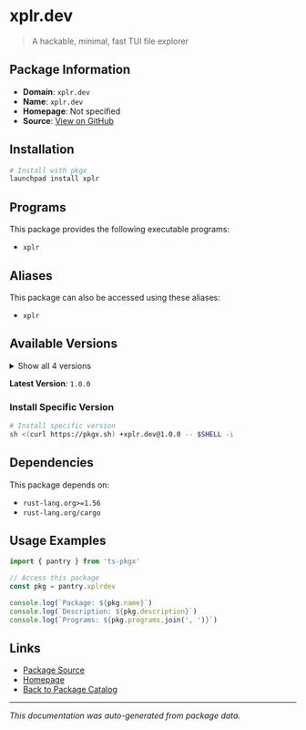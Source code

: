 # xplr.dev

> A hackable, minimal, fast TUI file explorer

## Package Information

- **Domain**: `xplr.dev`
- **Name**: `xplr.dev`
- **Homepage**: Not specified
- **Source**: [View on GitHub](https://github.com/pkgxdev/pantry/tree/main/projects/xplr.dev/package.yml)

## Installation

```bash
# Install with pkgx
launchpad install xplr
```

## Programs

This package provides the following executable programs:

- `xplr`

## Aliases

This package can also be accessed using these aliases:

- `xplr`

## Available Versions

<details>
<summary>Show all 4 versions</summary>

- `1.0.0`, `0.21.10`, `0.21.9`, `0.21.8`

</details>

**Latest Version**: `1.0.0`

### Install Specific Version

```bash
# Install specific version
sh <(curl https://pkgx.sh) +xplr.dev@1.0.0 -- $SHELL -i
```

## Dependencies

This package depends on:

- `rust-lang.org>=1.56`
- `rust-lang.org/cargo`

## Usage Examples

```typescript
import { pantry } from 'ts-pkgx'

// Access this package
const pkg = pantry.xplrdev

console.log(`Package: ${pkg.name}`)
console.log(`Description: ${pkg.description}`)
console.log(`Programs: ${pkg.programs.join(', ')}`)
```

## Links

- [Package Source](https://github.com/pkgxdev/pantry/tree/main/projects/xplr.dev/package.yml)
- [Homepage](#)
- [Back to Package Catalog](../package-catalog.md)

---

*This documentation was auto-generated from package data.*

